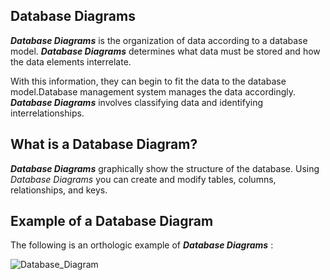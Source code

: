 ## Database Diagrams
**_Database Diagrams_** is the organization of data according to a database model. **_Database Diagrams_** determines what data must be stored and how the data elements interrelate. 

With this information, they can begin to fit the data to the database model.Database management system manages the data accordingly. **_Database Diagrams_** involves classifying data and identifying interrelationships. 

## What is a Database Diagram?
**_Database Diagrams_** graphically show the structure of the database. Using _Database Diagrams_ you can create and modify tables, columns, relationships, and keys.

## Example of a Database Diagram
The following is an orthologic example of **_Database Diagrams_** : 

![Database_Diagram](https://user-images.githubusercontent.com/34712449/98808950-952bd600-2425-11eb-8781-082206cfe720.png)
